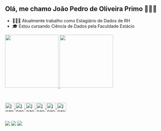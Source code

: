 ## Olá, me chamo João Pedro de Oliveira Primo 👨🏻‍💻

- 🧑🏻‍💼 Atualmente trabalho como Estagiário de Dados de RH
- 🎓 Estou cursando Ciência de Dados pela Faculdade Estácio

<div>
  <a href="https://github.com/joao-pprimo">
  <img height="175em" src="https://github-readme-stats.vercel.app/api?username=joao-pprimo&show_icons=false&theme=transparent&include_all_commits=true&count_private=true" /> 
  <img height="175em" src="https://github-readme-stats.vercel.app/api/top-langs/?username=joao-pprimo&layout=compact&langs_count=16&theme=transparent" />
  </div>

  ##

<div style="display: inline_block"><br>
  <img align="center" alt="joao-pprimo" height="30" wdth="40" src="https://img.shields.io/badge/C%23-239120?style=for-the-badge&logo=c-sharp&logoColor=white" />
  <img align="center" alt="joao-pprimo" height="30" wdth="40" src="https://img.shields.io/badge/Python-3776AB?style=for-the-badge&logo=python&logoColor=white" />
  <img align="center" alt="joao-pprimo" height="30" wdth="40" src="https://img.shields.io/badge/JavaScript-F7DF1E?style=for-the-badge&logo=javascript&logoColor=black" />
  <img align="center" alt="joao-pprimo" height="30" wdth="40" src="https://img.shields.io/badge/PostgreSQL-316192?style=for-the-badge&logo=postgresql&logoColor=white" />
  <img align="center" alt="joao-pprimo" height="30" wdth="40" src="https://img.shields.io/badge/Amazon_AWS-232F3E?style=for-the-badge&logo=amazon-aws&logoColor=white" />
  <img align="center" alt="joao-pprimo" height="30" wdth="40" src="https://img.shields.io/badge/SQLite-07405E?style=for-the-badge&logo=sqlite&logoColor=white" />
    
  ##
 
<div> 
  <a href="https://instagram.com/_joaoprimo" target="_blank"><img src="https://img.shields.io/badge/-Instagram-%23E4405F?style=for-the-badge&logo=instagram&logoColor=white" target="_blank"></a>
  <a href = "mailto:lealprimo@gmail.com"><img src="https://img.shields.io/badge/-Gmail-%23333?style=for-the-badge&logo=gmail&logoColor=white" target="_blank"></a>
  <a href="https://www.linkedin.com/in/joao-pprimo" target="_blank"><img src="https://img.shields.io/badge/-LinkedIn-%230077B5?style=for-the-badge&logo=linkedin&logoColor=white" target="_blank"></a> 
  
</div>
